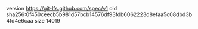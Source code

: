 version https://git-lfs.github.com/spec/v1
oid sha256:0f450ceecb5b981d57bcb14576df93fdb6062223d8efaa5c08dbd3b4fd4e6caa
size 14019
